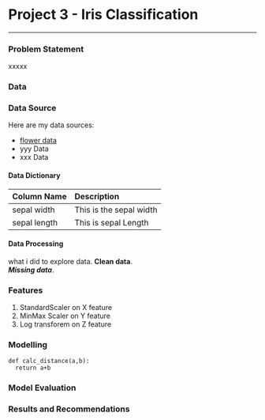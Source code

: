# Project 3 - Iris Classification

---

### Problem Statement

xxxxx

### Data

### Data Source
Here are my data sources:
* [flower data](https://www.bbc.co.uk)
* yyy Data
* xxx Data

#### Data Dictionary

|Column Name | Description |
|------------|:------------|
|sepal width | This is the sepal width |
|sepal length | This is sepal Length |


#### Data Processing

what i did to explore data.
**Clean data**. <br>
***Missing data***.

### Features
1. StandardScaler on X feature
2. MinMax Scaler on Y feature
3. Log transforem on Z feature

### Modelling
```
def calc_distance(a,b):
  return a+b
```
### Model Evaluation

### Results and Recommendations
